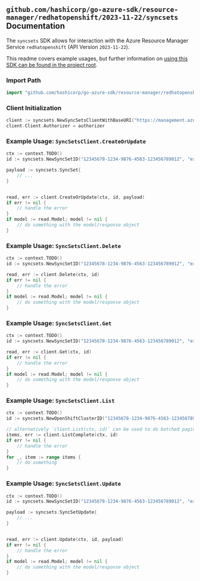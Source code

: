 
## `github.com/hashicorp/go-azure-sdk/resource-manager/redhatopenshift/2023-11-22/syncsets` Documentation

The `syncsets` SDK allows for interaction with the Azure Resource Manager Service `redhatopenshift` (API Version `2023-11-22`).

This readme covers example usages, but further information on [using this SDK can be found in the project root](https://github.com/hashicorp/go-azure-sdk/tree/main/docs).

### Import Path

```go
import "github.com/hashicorp/go-azure-sdk/resource-manager/redhatopenshift/2023-11-22/syncsets"
```


### Client Initialization

```go
client := syncsets.NewSyncSetsClientWithBaseURI("https://management.azure.com")
client.Client.Authorizer = authorizer
```


### Example Usage: `SyncSetsClient.CreateOrUpdate`

```go
ctx := context.TODO()
id := syncsets.NewSyncSetID("12345678-1234-9876-4563-123456789012", "example-resource-group", "openShiftClusterValue", "syncSetValue")

payload := syncsets.SyncSet{
	// ...
}


read, err := client.CreateOrUpdate(ctx, id, payload)
if err != nil {
	// handle the error
}
if model := read.Model; model != nil {
	// do something with the model/response object
}
```


### Example Usage: `SyncSetsClient.Delete`

```go
ctx := context.TODO()
id := syncsets.NewSyncSetID("12345678-1234-9876-4563-123456789012", "example-resource-group", "openShiftClusterValue", "syncSetValue")

read, err := client.Delete(ctx, id)
if err != nil {
	// handle the error
}
if model := read.Model; model != nil {
	// do something with the model/response object
}
```


### Example Usage: `SyncSetsClient.Get`

```go
ctx := context.TODO()
id := syncsets.NewSyncSetID("12345678-1234-9876-4563-123456789012", "example-resource-group", "openShiftClusterValue", "syncSetValue")

read, err := client.Get(ctx, id)
if err != nil {
	// handle the error
}
if model := read.Model; model != nil {
	// do something with the model/response object
}
```


### Example Usage: `SyncSetsClient.List`

```go
ctx := context.TODO()
id := syncsets.NewOpenShiftClusterID("12345678-1234-9876-4563-123456789012", "example-resource-group", "openShiftClusterValue")

// alternatively `client.List(ctx, id)` can be used to do batched pagination
items, err := client.ListComplete(ctx, id)
if err != nil {
	// handle the error
}
for _, item := range items {
	// do something
}
```


### Example Usage: `SyncSetsClient.Update`

```go
ctx := context.TODO()
id := syncsets.NewSyncSetID("12345678-1234-9876-4563-123456789012", "example-resource-group", "openShiftClusterValue", "syncSetValue")

payload := syncsets.SyncSetUpdate{
	// ...
}


read, err := client.Update(ctx, id, payload)
if err != nil {
	// handle the error
}
if model := read.Model; model != nil {
	// do something with the model/response object
}
```
